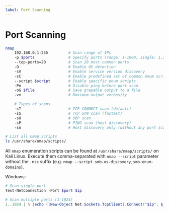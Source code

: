 ```yaml
---
label: Port Scanning
---
```


# Port Scanning

```bash
nmap
    192.168.0.1-255         # Scan range of IPs
    -p $ports               # Specify ports (range: 1-1000, single: 1,2,3)
    --top-ports=20          # Scan 20 most common ports
    -O                      # Enable OS detection
    -sV                     # Enable service version discovery
    -sC                     # Enable predefined set of common enum scripts
    --script $script        # Enable specific enum scripts
    -Pn                     # Disable ping before port scan
    -oG $file               # Save grepable output to a file
    -vv                     # Maximum output verbosity

    # Types of scans
    -sT                     # TCP CONNECT scan (default)
    -sS                     # TCP SYN scan (fastest)
    -sU                     # UDP scan
    -sP                     # PING scan (host discovery)
    -sn                     # Host discovery only (without any port scan)

# List all nmap scripts
ls /usr/share/nmap/scripts/
```

All `nmap` enumeration scripts can be found at `/usr/share/nmap/scripts/` on Kali Linux. Execute them comma-separated with `nmap --script` parameter without the `.nse` suffix (e.g. `nmap --script smb-os-discovery,smb-enum-domains`).

Windows:

```powershell
# Scan single port
Test-NetConnection -Port $port $ip

# Scan multiple ports (1-1024)
1..1024 | % {echo ((New-Object Net.Sockets.TcpClient).Connect("$ip", $_)) "TCP port $_ is open"} 2>$null
```
